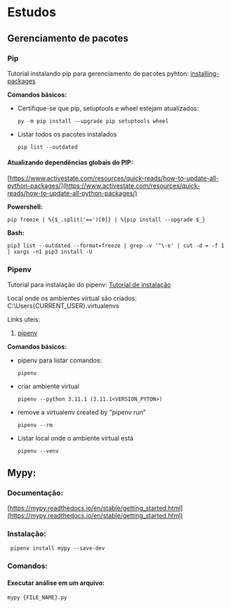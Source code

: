 # Estudos 

## Gerenciamento de pacotes

### Pip

Tutorial instalando pip para gerenciamento de pacotes pyhton: [installing-packages](https://packaging.python.org/pt_BR/latest/tutorials/installing-packages/)

**Comandos básicos:**

* Certifique-se que pip, setuptools e wheel estejam atualizados:

    ```
    py -m pip install --upgrade pip setuptools wheel
    ```

* Listar todos os pacotes instalados
        
    ```
    pip list --outdated
    ```

#### Atualizando dependências globais do PIP:

[https://www.activestate.com/resources/quick-reads/how-to-update-all-python-packages/](https://www.activestate.com/resources/quick-reads/how-to-update-all-python-packages/)

**Powershell:**

    pip freeze | %{$_.split('==')[0]} | %{pip install --upgrade $_}
    
**Bash:**

    pip3 list --outdated --format=freeze | grep -v '^\-e' | cut -d = -f 1 | xargs -n1 pip3 install -U

### Pipenv

Tutorial para instalação do pipenv: [Tutorial de instalação](https://packaging.python.org/pt_BR/latest/tutorials/managing-dependencies/)

Local onde os ambientes virtual são criados: C:\Users\{CURRENT_USER}\.virtualenvs

Links uteis:

1) [pipenv](https://pipenv.pypa.io/en/latest/)


**Comandos básicos:**

* pipenv para listar comandos:
        
    ```
    pipenv
    ```

*  criar ambiente virtual

    ```
    pipenv --python 3.11.1 (3.11.1<VERSION_PYTON>)
    ``` 

* remove a virtualenv created by "pipenv run"
  
    ```
    pipenv --rm
    ```

* Listar local onde o ambiente virtual está

    ```
    pipenv --venv
    ```

## Mypy:

### Documentação:
[https://mypy.readthedocs.io/en/stable/getting_started.html](https://mypy.readthedocs.io/en/stable/getting_started.html)

### Instalação:
     pipenv install mypy --save-dev

### Comandos:
    
#### Executar análise em um arquivo:
    mypy {FILE_NAME}.py

